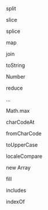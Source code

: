 split

slice

splice

map

join

toString

Number

reduce

...

Math.max

charCodeAt

fromCharCode

toUpperCase

localeCompare

new Array

fill

includes

indexOf

